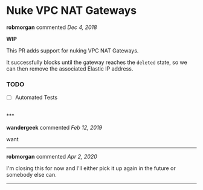 # Nuke VPC NAT Gateways

**robmorgan** commented *Dec 4, 2018*

**WIP**

This PR adds support for nuking VPC NAT Gateways.

It successfully blocks until the gateway reaches the `deleted` state, so we can then remove the associated Elastic IP address.

### TODO

- [ ] Automated Tests
<br />
***


**wandergeek** commented *Feb 12, 2019*

want
***

**robmorgan** commented *Apr 2, 2020*

I'm closing this for now and I'll either pick it up again in the future or somebody else can.
***

